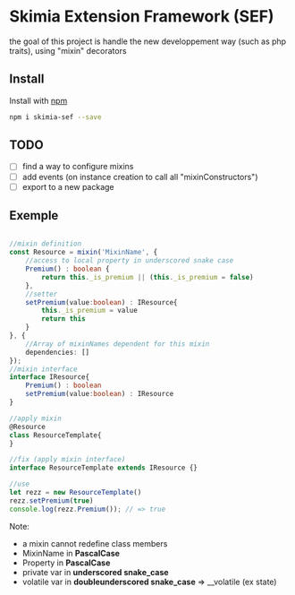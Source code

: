 # Skimia Extension Framework (SEF)

the goal of this project is handle the new developpement way (such as php traits), using "mixin" decorators


## Install

Install with [npm](https://www.npmjs.com/)

```sh
npm i skimia-sef --save
```

## TODO

- [ ] find a way to configure mixins
- [ ] add events (on instance creation to call all "mixinConstructors")
- [ ] export to a new package

## Exemple

```ts

//mixin definition
const Resource = mixin('MixinName', {
    //access to local property in underscored snake case
    Premium() : boolean {
        return this._is_premium || (this._is_premium = false)
    },
    //setter
    setPremium(value:boolean) : IResource{
        this._is_premium = value
        return this
    }
}, {
    //Array of mixinNames dependent for this mixin
    dependencies: []
});
//mixin interface
interface IResource{
    Premium() : boolean
    setPremium(value:boolean) : IResource
}

//apply mixin
@Resource
class ResourceTemplate{
}

//fix (apply mixin interface)
interface ResourceTemplate extends IResource {}

//use
let rezz = new ResourceTemplate()
rezz.setPremium(true)
console.log(rezz.Premium()); // => true
```

Note:

- a mixin cannot redefine class members
- MixinName in **PascalCase**
- Property in **PascalCase**
- private var in **underscored snake_case**
- volatile var in **doubleunderscored snake_case** => __volatile (ex state)